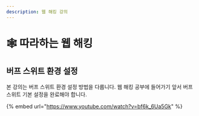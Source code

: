 ```yaml
---
description: 웹 해킹 강의
---
```


# 🕸 따라하는 웹 해킹

## 버프 스위트 환경 설정

본 강의는 버프 스위트 환경 설정 방법을 다룹니다. 웹 해킹 공부에 들어가기 앞서 버프 스위트 기본 설정을 완료해야 합니다.

{% embed url="https://www.youtube.com/watch?v=bf6k_6Ua5Gk" %}

